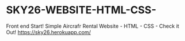 # SKY26-WEBSITE-HTML-CSS-
Front end Start! Simple Aircrafr Rental Website - HTML - CSS - Check it Out! 
https://sky26.herokuapp.com/

